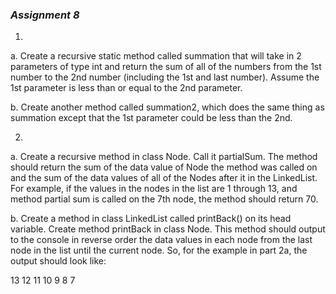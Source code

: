 ### _Assignment 8_  

1.
  a. Create a recursive static method called summation that will take in 2 parameters of type int and return the sum of all of the numbers from the 1st number to the 2nd number (including the 1st and last number). Assume the 1st parameter is less than or equal to the 2nd parameter.

  b. Create another method called summation2, which does the same thing as summation except that the 1st parameter could be less than the 2nd.


2.
  a. Create a recursive method in class Node. Call it partialSum. The method should return the sum of the data value of Node the method was called on and the sum of the data values of all of the Nodes after it in the LinkedList. For example, if the values in the nodes in the list are 1 through 13, and method partial sum is called on the 7th node, the method should return 70.

  b. Create a method in class LinkedList called printBack() on its head variable. Create method printBack in class Node. This method should output to the console in reverse order the data values in each node from the last node in the list until the current node. So, for the example in part 2a, the output should look like:

13 12 11 10 9 8 7


